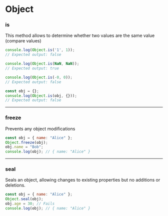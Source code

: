 # Object

### is
This method allows to determine whether two values are the same value (compare values)

```js
console.log(Object.is('1', 1));
// Expected output: false

console.log(Object.is(NaN, NaN));
// Expected output: true

console.log(Object.is(-0, 0));
// Expected output: false

const obj = {};
console.log(Object.is(obj, {}));
// Expected output: false
```

***

### freeze
Prevents any object modifications

```js
const obj = { name: "Alice" };
Object.freeze(obj);
obj.name = "Bob";
console.log(obj); // { name: "Alice" }
```

***

### seal
Seals an object, allowing changes to existing properties but no additions or deletions.

```js
const obj = { name: "Alice" };
Object.seal(obj);
obj.age = 30; // Fails
console.log(obj); // { name: "Alice" }
```
